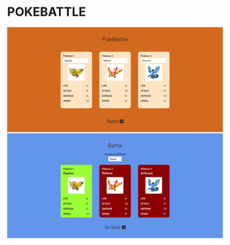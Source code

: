 # POKEBATTLE

![PokéBattle](https://github.com/AloneInAbyss/project-pokebattle/blob/master/.github/img/pokebattle-1.png)
![PokéBattle](https://github.com/AloneInAbyss/project-pokebattle/blob/master/.github/img/pokebattle-2.png)
